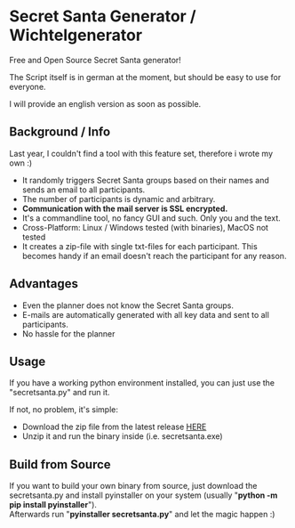 # Secret Santa Generator / Wichtelgenerator

Free and Open Source Secret Santa generator!

The Script itself is in german at the moment, but should be easy to use for everyone.

I will provide an english version as soon as possible.

## Background / Info

Last year, I couldn't find a tool with this feature set, therefore i wrote my own :)

- It randomly triggers Secret Santa groups based on their names and sends an email to all participants.
- The number of participants is dynamic and arbitrary.
- **Communication with the mail server is SSL encrypted.**
- It's a commandline tool, no fancy GUI and such. Only you and the text.
- Cross-Platform: Linux / Windows tested (with binaries), MacOS not tested
- It creates a zip-file with single txt-files for each participant. This becomes handy if an email doesn't reach the participant for any reason.

## Advantages

- Even the planner does not know the Secret Santa groups. 
- E-mails are automatically generated with all key data and sent to all participants.
- No hassle for the planner

## Usage

If you have a working python environment installed, you can just use the "secretsanta.py" and run it.

If not, no problem, it's simple:
- Download the zip file from the latest release [HERE](https://codeberg.org/noxis/secret_santa_generator/releases)
- Unzip it and run the binary inside (i.e. secretsanta.exe)

## Build from Source

If you want to build your own binary from source, just download the secretsanta.py and install pyinstaller on your system (usually "**python -m pip install pyinstaller**").  
Afterwards run "**pyinstaller secretsanta.py**" and let the magic happen :)